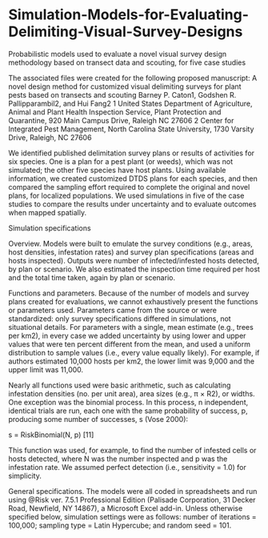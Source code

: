 # Simulation-Models-for-Evaluating-Delimiting-Visual-Survey-Designs
Probabilistic models used to evaluate a novel visual survey design methodology based on transect data and scouting, for five case studies 

The associated files were created for the following proposed manuscript:
A novel design method for customized visual delimiting surveys for plant pests based on transects and scouting
Barney P. Caton1, Godshen R. Pallipparambil2, and Hui Fang2 
1 United States Department of Agriculture, Animal and Plant Health Inspection Service, Plant Protection and Quarantine, 920 Main Campus Drive, Raleigh NC 27606
2 Center for Integrated Pest Management, North Carolina State University, 1730 Varsity Drive, Raleigh, NC 27606

We identified published delimitation survey plans or results of activities for six species. One is a plan for a pest plant (or weeds), which was not simulated; the other five species have host plants. Using available information, we created customized DTDS plans for each species, and then compared the sampling effort required to complete the original and novel plans, for localized populations. We used simulations in five of the case studies to compare the results under uncertainty and to evaluate outcomes when mapped spatially. 

Simulation specifications

Overview. Models were built to emulate the survey conditions (e.g., areas, host densities, infestation rates) and survey plan specifications (areas and hosts inspected). Outputs were number of infected/infested hosts detected, by plan or scenario. We also estimated the inspection time required per host and the total time taken, again by plan or scenario.

Functions and parameters. Because of the number of models and survey plans created for evaluations, we cannot exhaustively present the functions or parameters used. Parameters came from the source or were standardized: only survey specifications differed in simulations, not situational details. For parameters with a single, mean estimate (e.g., trees per km2), in every case we added uncertainty by using lower and upper values that were ten percent different from the mean, and used a uniform distribution to sample values (i.e., every value equally likely). For example, if authors estimated 10,000 hosts per km2, the lower limit was 9,000 and the upper limit was 11,000.

Nearly all functions used were basic arithmetic, such as calculating infestation densities (no. per unit area), area sizes (e.g., π × R2), or widths. One exception was the binomial process. In this process, n independent, identical trials are run, each one with the same probability of success, p, producing some number of successes, s (Vose 2000):

s = RiskBinomial(N, p)							     [11]

This function was used, for example, to find the number of infested cells or hosts detected, where N was the number inspected and p was the infestation rate. We assumed perfect detection (i.e., sensitivity = 1.0) for simplicity.

General specifications. The models were all coded in spreadsheets and run using @Risk ver. 7.5.1 Professional Edition (Palisade Corporation, 31 Decker Road, Newfield, NY 14867), a Microsoft Excel add-in. Unless otherwise specified below, simulation settings were as follows: number of iterations = 100,000; sampling type = Latin Hypercube; and random seed = 101. 
